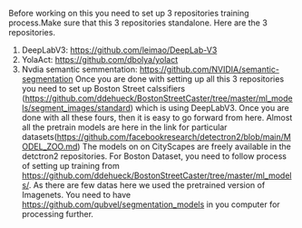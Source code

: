 
Before working on this you need to set up 3 repositories training process.Make sure that this 3 repositories standalone.
Here are the 3 repositories. 
1. DeepLabV3: https://github.com/leimao/DeepLab-V3
2. YolaAct: https://github.com/dbolya/yolact
3. Nvdia semantic semmentation: https://github.com/NVIDIA/semantic-segmentation
Once you are done with setting up all this 3 repositories you need to set up Boston Street calssifiers (https://github.com/ddehueck/BostonStreetCaster/tree/master/ml_models/segment_images/standard) which is using DeepLabV3. Once you are done with all these fours, then it is easy to go forward from here.
Almost all the pretrain models are here in the link for particular datasets(https://github.com/facebookresearch/detectron2/blob/main/MODEL_ZOO.md)
The models on on CityScapes are freely available in the detctron2 repositories.
For Boston Dataset, you need to follow process of setting up training from https://github.com/ddehueck/BostonStreetCaster/tree/master/ml_models/.
As there are few datas here we used the pretrained version of Imagenets. You need to have https://github.com/qubvel/segmentation_models in you computer for processing further.
